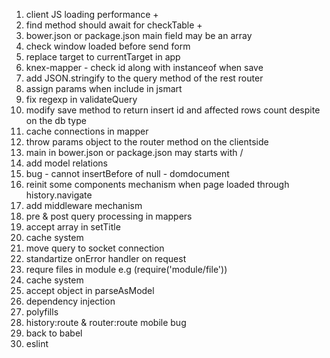1. client JS loading performance +
2. find method should await for checkTable +
3. bower.json or package.json main field may be an array
4. check window loaded before send form
5. replace target to currentTarget in app
6. knex-mapper - check id along with instanceof when save
7. add JSON.stringify to the query method of the rest router
8. assign params when include in jsmart
9. fix regexp in validateQuery
10. modify save method to return insert id and affected rows count despite on the db type
11. cache connections in mapper
12. throw params object to the router method on the clientside
13. main in bower.json or package.json may starts with /
14. add model relations
15. bug - cannot insertBefore of null - domdocument
16. reinit some components mechanism when page loaded through history.navigate
17. add middleware mechanism
18. pre & post query processing in mappers
19. accept array in setTitle
20. cache system
21. move query to socket connection
22. standartize onError handler on request
23. requre files in module e.g (require('module/file'))
24. cache system
25. accept object in parseAsModel
26. dependency injection
27. polyfills
28. history:route & router:route mobile bug
29. back to babel
30. eslint
